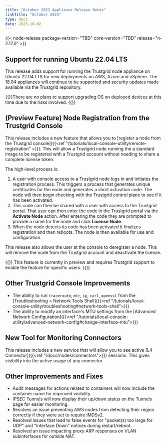 ```yaml
---
title: "October 2023 Appliance Release Notes"
linkTitle: "October 2023"
type: docs
date: 2023-10-02
---
```

{{< node-release package-version="TBD" core-version="TBD" release="n-2.17.0" >}}

## Support for running Ubuntu 22.04 LTS
This release adds support for running the Trustgrid node appliance on Ubuntu 22.04 LTS for new deployments on AWS, Azure and vSphere.  The 18.04 appliances will continue to be supported and security updates made available via the Trustgrid repository. 

{{<alert color="info">}}There are no plans to support upgrading OS on deployed devices at this time due to the risks involved. {{</alert  >}}

## (Preview Feature) Node Registration from the Trustgrid Console
This release includes a new feature that allows you to [register a node from the Trustgrid console]({{<ref "/tutorials/local-console-utility/remote-registration" >}}). This will allow a Trustgrid node running the a standard image to be registered with a Trustgrid account without needing to share a complete license token.  

The high-level process is:
1. A user with console access to a Trustgrid node logs in and initiates the registration process. This triggers a process that generates unique certificates for the node and generates a short activation code. The node will then begin checking with the Trustgrid control plane to see if it has been activated.
1. This code can then be shared with a user with access to the Trustgrid portal. That user can then enter the code in the Trustgrid portal via the **Activate Node** action.  After entering the code they are prompted to provide a name for the node and click **License Node**.
1. When the node detects its code has been activated it finalizes registration and then reboots.  The node is then available for use and configuration. 

This release also allows the user at the console to deregister a node. This will remove the node from the Trustgrid account and deactivate the license. 

{{<alert color="info">}} This feature is currently in preview and requires Trustgrid support to enable the feature for specific users. {{</alert  >}}

## Other Trustgrid Console Improvements
- The ability to run `traceroute`, `mtr`, `ip`, `curl`, `openssl` from the [Troubleshooting > Network Tools Shell]({{<ref "/tutorials/local-console-utility/troubleshooting#network-tools-shell">}})
- The ability to modify an interface's MTU settings from the [Advanced Network Configuration]({{<ref "/tutorials/local-console-utility/advanced-network-config#change-interface-mtu">}})

## New Tool for Monitoring Connectors
This release includes a new service that will allow you to see active [L4 Connector]({{<ref "/docs/nodes/connectors">}}) sessions. This gives visibility into the active usage of any connector.


## Other Improvements and Fixes
- Audit messages for actions related to containers will now include the container name for improved visibility.
- IPSEC Tunnels will now display their up/down status on the Tunnels page for easier monitoring.
- Resolves an issue preventing AWS nodes from detecting their region correctly if they were set to require IMDSv2.
- Resolved issues that lead to false events for "packet(s) too large for UDP" and "Interface Down" notices during restart/reboot.
- Resolved an issue impacting proxy ARP responses on VLAN subinterfaces for outside NAT.
